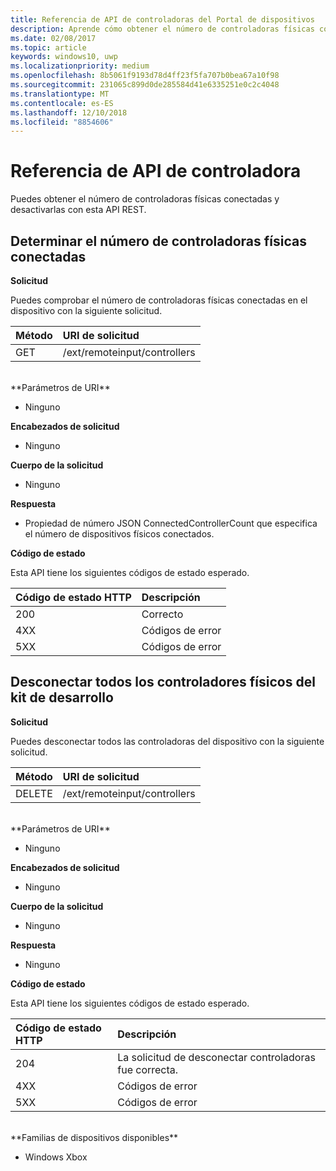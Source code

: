 ```yaml
---
title: Referencia de API de controladoras del Portal de dispositivos
description: Aprende cómo obtener el número de controladoras físicas conectadas y desactivarlas mediante programación.
ms.date: 02/08/2017
ms.topic: article
keywords: windows10, uwp
ms.localizationpriority: medium
ms.openlocfilehash: 8b5061f9193d78d4ff23f5fa707b0bea67a10f98
ms.sourcegitcommit: 231065c899d0de285584d41e6335251e0c2c4048
ms.translationtype: MT
ms.contentlocale: es-ES
ms.lasthandoff: 12/10/2018
ms.locfileid: "8854606"
---
```

# <a name="controller-api-reference"></a>Referencia de API de controladora   
Puedes obtener el número de controladoras físicas conectadas y desactivarlas con esta API REST.

## <a name="determine-the-number-of-attached-physical-controllers"></a>Determinar el número de controladoras físicas conectadas

**Solicitud**

Puedes comprobar el número de controladoras físicas conectadas en el dispositivo con la siguiente solicitud.

Método      | URI de solicitud
:------     | :-----
GET | /ext/remoteinput/controllers
<br />
**Parámetros de URI**

- Ninguno

**Encabezados de solicitud**

- Ninguno

**Cuerpo de la solicitud**   

- Ninguno

**Respuesta**   

- Propiedad de número JSON ConnectedControllerCount que especifica el número de dispositivos físicos conectados.

**Código de estado**

Esta API tiene los siguientes códigos de estado esperado.

Código de estado HTTP      | Descripción
:------     | :-----
200 | Correcto
4XX | Códigos de error
5XX | Códigos de error

## <a name="disconnect-all-physical-controllers-on-the-devkit"></a>Desconectar todos los controladores físicos del kit de desarrollo

**Solicitud**

Puedes desconectar todos las controladoras del dispositivo con la siguiente solicitud.

Método      | URI de solicitud
:------     | :-----
DELETE | /ext/remoteinput/controllers
<br />
**Parámetros de URI**

- Ninguno

**Encabezados de solicitud**

- Ninguno

**Cuerpo de la solicitud**   

- Ninguno

**Respuesta**   

- Ninguno 

**Código de estado**

Esta API tiene los siguientes códigos de estado esperado.

Código de estado HTTP      | Descripción
:------     | :-----
204 | La solicitud de desconectar controladoras fue correcta.
4XX | Códigos de error
5XX | Códigos de error

<br />
**Familias de dispositivos disponibles**

* Windows Xbox
